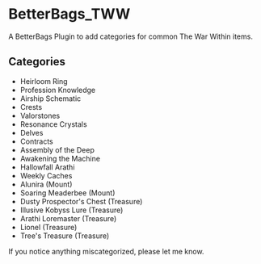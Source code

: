 # BetterBags_TWW
A BetterBags Plugin to add categories for common The War Within items.

## Categories
- Heirloom Ring
- Profession Knowledge
- Airship Schematic
- Crests
- Valorstones
- Resonance Crystals
- Delves
- Contracts
- Assembly of the Deep
- Awakening the Machine
- Hallowfall Arathi
- Weekly Caches
- Alunira (Mount)
- Soaring Meaderbee (Mount)
- Dusty Prospector's Chest (Treasure)
- Illusive Kobyss Lure (Treasure)
- Arathi Loremaster (Treasure)
- Lionel (Treasure)
- Tree's Treasure (Treasure)

If you notice anything miscategorized, please let me know.